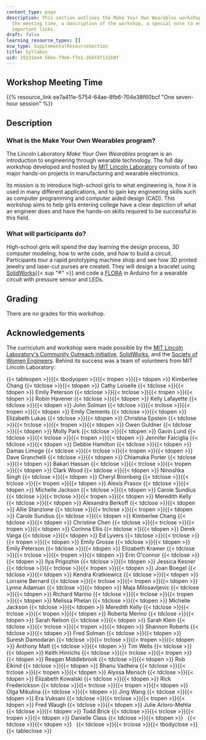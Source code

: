 ```yaml
---
content_type: page
description: This section outlines the Make Your Own Wearables workshop, including
  the meeting time, a description of the workshop, a special note to educators, and
  important links.
draft: false
learning_resource_types: []
ocw_type: SupplementalResourceSection
title: Syllabus
uid: 29231ee4-58ee-f9e6-f7e1-2bbfdf131b0f
---
```

## Workshop Meeting Time

{{% resource_link ee7a411e-5754-64ae-8fb6-704e38f60bcf "One seven-hour session" %}}

## Description

### What is the Make Your Own Wearables program?

The Lincoln Laboratory *Make Your Own Wearables* program is an introduction to engineering through wearable technology. The full day workshop developed and hosted by [MIT Lincoln Laboratory](https://www.ll.mit.edu/) consists of two major hands-on projects in manufacturing and wearable electronics.

Its mission is to introduce high-school girls to what engineering is, how it is used in many different applications, and to gain key engineering skills such as computer programming and computer aided design (CAD). This workshop aims to help girls entering college have a clear depiction of what an engineer does and have the hands-on skills required to be successful in this field.

### What will participants do?

High-school girls will spend the day learning the design process, 3D computer modeling, how to write code, and how to build a circuit. Participants tour a rapid prototyping machine shop and see how 3D printed jewelry and laser-cut purses are created. They will design a bracelet using [SolidWorks](https://www.solidworks.com/sw/education/student-software-3d-mcad.htm){{< sup "®" >}} and code a [FLORA](https://www.adafruit.com/products/659) in Arduino for a wearable circuit with pressure sensor and LEDs.

## Grading

There are no grades for this workshop.

## Acknowledgements

The curriculum and workshop were made possible by the [MIT Lincoln Laboratory's Community Outreach initiative](http://www.ll.mit.edu/outreach/), [SolidWorks](http://www.solidworks.com/), and the [Society of Women Engineers](http://societyofwomenengineers.swe.org/). Behind its success was a team of volunteers from MIT Lincoln Laboratory:

{{< tableopen >}}{{< tbodyopen >}}{{< tropen >}}{{< tdopen >}}
Kimberlee Chang
{{< tdclose >}}{{< tdopen >}}
Cathy Loiselle
{{< tdclose >}}{{< tdopen >}}
Emily Peterson
{{< tdclose >}}{{< trclose >}}{{< tropen >}}{{< tdopen >}}
Robin Havener
{{< tdclose >}}{{< tdopen >}}
Kelly Lafayette
{{< tdclose >}}{{< tdopen >}}
John Solman
{{< tdclose >}}{{< trclose >}}{{< tropen >}}{{< tdopen >}}
Emily Clements
{{< tdclose >}}{{< tdopen >}}
Elizabeth Lukas
{{< tdclose >}}{{< tdopen >}}
Christina Epstein
{{< tdclose >}}{{< trclose >}}{{< tropen >}}{{< tdopen >}}
Owen Guldner
{{< tdclose >}}{{< tdopen >}}
Molly Park
{{< tdclose >}}{{< tdopen >}}
Gavin Lund
{{< tdclose >}}{{< trclose >}}{{< tropen >}}{{< tdopen >}}
Jennifer Falciglia
{{< tdclose >}}{{< tdopen >}}
Debbie Hamilton
{{< tdclose >}}{{< tdopen >}}
Damas Limoge
{{< tdclose >}}{{< trclose >}}{{< tropen >}}{{< tdopen >}}
Dave Granchelli
{{< tdclose >}}{{< tdopen >}}
Chiamaka Porter
{{< tdclose >}}{{< tdopen >}}
Bakari Hassan
{{< tdclose >}}{{< trclose >}}{{< tropen >}}{{< tdopen >}}
Clark Wood
{{< tdclose >}}{{< tdopen >}}
Ninoshka Singh
{{< tdclose >}}{{< tdopen >}}
Cheryl Blomberg
{{< tdclose >}}{{< trclose >}}{{< tropen >}}{{< tdopen >}}
Alexis Prasov
{{< tdclose >}}{{< tdopen >}}
Michelle Jackson
{{< tdclose >}}{{< tdopen >}}
Carole Sundius
{{< tdclose >}}{{< trclose >}}{{< tropen >}}{{< tdopen >}}
Meredith Kelly
{{< tdclose >}}{{< tdopen >}}
Alexandra Berkoff
{{< tdclose >}}{{< tdopen >}}
Allie Stanzione
{{< tdclose >}}{{< trclose >}}{{< tropen >}}{{< tdopen >}}
Carole Sundius
{{< tdclose >}}{{< tdopen >}}
Kimberlee Chang
{{< tdclose >}}{{< tdopen >}}
Christine Chen
{{< tdclose >}}{{< trclose >}}{{< tropen >}}{{< tdopen >}}
Corinna Ellis
{{< tdclose >}}{{< tdopen >}}
Derek Varga
{{< tdclose >}}{{< tdopen >}}
Ed Lyvers
{{< tdclose >}}{{< trclose >}}{{< tropen >}}{{< tdopen >}}
Emily Grosse
{{< tdclose >}}{{< tdopen >}}
Emily Peterson
{{< tdclose >}}{{< tdopen >}}
Elizabeth Kramer
{{< tdclose >}}{{< trclose >}}{{< tropen >}}{{< tdopen >}}
Erin O'connor
{{< tdclose >}}{{< tdopen >}}
Ilya Prigozhin
{{< tdclose >}}{{< tdopen >}}
Jessica Kesner
{{< tdclose >}}{{< trclose >}}{{< tropen >}}{{< tdopen >}}
Joan Boegel
{{< tdclose >}}{{< tdopen >}}
Kendra Kratkiewicz
{{< tdclose >}}{{< tdopen >}}
Lorraine Bernard
{{< tdclose >}}{{< trclose >}}{{< tropen >}}{{< tdopen >}}
Lynne Adamian
{{< tdclose >}}{{< tdopen >}}
Maja Milosavljevic
{{< tdclose >}}{{< tdopen >}}
Richard Marino
{{< tdclose >}}{{< trclose >}}{{< tropen >}}{{< tdopen >}}
Melissa Phelan
{{< tdclose >}}{{< tdopen >}}
Michelle Jackson
{{< tdclose >}}{{< tdopen >}}
Meredith Kelly
{{< tdclose >}}{{< trclose >}}{{< tropen >}}{{< tdopen >}}
Roberta Merino
{{< tdclose >}}{{< tdopen >}}
Sarah Nelson
{{< tdclose >}}{{< tdopen >}}
Sarah Klein
{{< tdclose >}}{{< trclose >}}{{< tropen >}}{{< tdopen >}}
Shannon Roberts
{{< tdclose >}}{{< tdopen >}}
Fred Solman
{{< tdclose >}}{{< tdopen >}}
Suresh Damodaran
{{< tdclose >}}{{< trclose >}}{{< tropen >}}{{< tdopen >}}
Anthony Matt
{{< tdclose >}}{{< tdopen >}}
Tim Wells
{{< tdclose >}}{{< tdopen >}}
Keith Hinrichs
{{< tdclose >}}{{< trclose >}}{{< tropen >}}{{< tdopen >}}
Reagan Middlebrook
{{< tdclose >}}{{< tdopen >}}
Rob Elkind
{{< tdclose >}}{{< tdopen >}}
Bhanu Vadhera
{{< tdclose >}}{{< trclose >}}{{< tropen >}}{{< tdopen >}}
Alyssa Mensch
{{< tdclose >}}{{< tdopen >}}
Elizabeth Kowalski
{{< tdclose >}}{{< tdopen >}}
Rick Frederickson
{{< tdclose >}}{{< trclose >}}{{< tropen >}}{{< tdopen >}}
Olga Mikulina
{{< tdclose >}}{{< tdopen >}}
Jing Wang
{{< tdclose >}}{{< tdopen >}}
Era Vuksani
{{< tdclose >}}{{< trclose >}}{{< tropen >}}{{< tdopen >}}
Fred Waugh
{{< tdclose >}}{{< tdopen >}}
Julie Arloro-Mehta
{{< tdclose >}}{{< tdopen >}}
Todd Brick
{{< tdclose >}}{{< trclose >}}{{< tropen >}}{{< tdopen >}}
Danielle Class
{{< tdclose >}}{{< tdopen >}}
 
{{< tdclose >}}{{< tdopen >}}
 
{{< tdclose >}}{{< trclose >}}{{< tbodyclose >}}{{< tableclose >}}